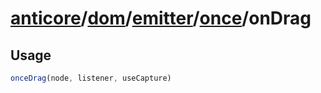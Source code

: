 # [anticore](../../../../../../#reference)/[dom](../../../#reference)/[emitter](../../#reference)/[once](../#reference)/<a name="reference">onDrag</a>

## Usage

```js
onceDrag(node, listener, useCapture)
```